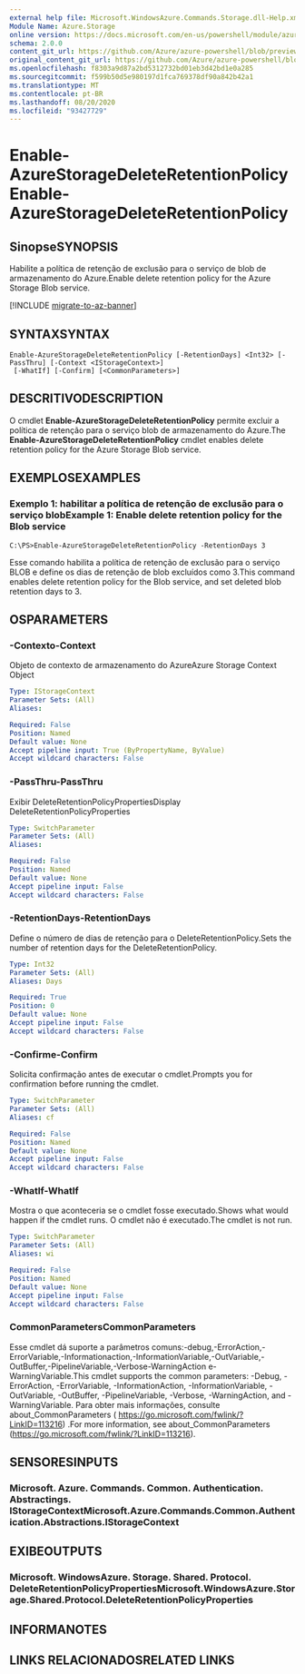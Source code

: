 ```yaml
---
external help file: Microsoft.WindowsAzure.Commands.Storage.dll-Help.xml
Module Name: Azure.Storage
online version: https://docs.microsoft.com/en-us/powershell/module/azure.storage/enable-azurestoragedeleteretentionpolicy
schema: 2.0.0
content_git_url: https://github.com/Azure/azure-powershell/blob/preview/src/Storage/Commands.Storage/help/Enable-AzureStorageDeleteRetentionPolicy.md
original_content_git_url: https://github.com/Azure/azure-powershell/blob/preview/src/Storage/Commands.Storage/help/Enable-AzureStorageDeleteRetentionPolicy.md
ms.openlocfilehash: f8303a9d87a2bd5312732bd01eb3d42bd1e0a285
ms.sourcegitcommit: f599b50d5e980197d1fca769378df90a842b42a1
ms.translationtype: MT
ms.contentlocale: pt-BR
ms.lasthandoff: 08/20/2020
ms.locfileid: "93427729"
---
```

# <span data-ttu-id="241bd-101">Enable-AzureStorageDeleteRetentionPolicy</span><span class="sxs-lookup"><span data-stu-id="241bd-101">Enable-AzureStorageDeleteRetentionPolicy</span></span>

## <span data-ttu-id="241bd-102">Sinopse</span><span class="sxs-lookup"><span data-stu-id="241bd-102">SYNOPSIS</span></span>
<span data-ttu-id="241bd-103">Habilite a política de retenção de exclusão para o serviço de blob de armazenamento do Azure.</span><span class="sxs-lookup"><span data-stu-id="241bd-103">Enable delete retention policy  for the Azure Storage Blob service.</span></span>

[!INCLUDE [migrate-to-az-banner](../../includes/migrate-to-az-banner.md)]

## <span data-ttu-id="241bd-104">SYNTAX</span><span class="sxs-lookup"><span data-stu-id="241bd-104">SYNTAX</span></span>

```
Enable-AzureStorageDeleteRetentionPolicy [-RetentionDays] <Int32> [-PassThru] [-Context <IStorageContext>]
 [-WhatIf] [-Confirm] [<CommonParameters>]
```

## <span data-ttu-id="241bd-105">DESCRITIVO</span><span class="sxs-lookup"><span data-stu-id="241bd-105">DESCRIPTION</span></span>
<span data-ttu-id="241bd-106">O cmdlet **Enable-AzureStorageDeleteRetentionPolicy** permite excluir a política de retenção para o serviço blob de armazenamento do Azure.</span><span class="sxs-lookup"><span data-stu-id="241bd-106">The **Enable-AzureStorageDeleteRetentionPolicy** cmdlet enables delete retention policy for the Azure Storage Blob service.</span></span>

## <span data-ttu-id="241bd-107">EXEMPLOS</span><span class="sxs-lookup"><span data-stu-id="241bd-107">EXAMPLES</span></span>

### <span data-ttu-id="241bd-108">Exemplo 1: habilitar a política de retenção de exclusão para o serviço blob</span><span class="sxs-lookup"><span data-stu-id="241bd-108">Example 1: Enable delete retention policy for the Blob service</span></span>
```
C:\PS>Enable-AzureStorageDeleteRetentionPolicy -RetentionDays 3
```

<span data-ttu-id="241bd-109">Esse comando habilita a política de retenção de exclusão para o serviço BLOB e define os dias de retenção de blob excluídos como 3.</span><span class="sxs-lookup"><span data-stu-id="241bd-109">This command enables delete retention policy for the Blob service, and set deleted blob retention days to 3.</span></span>

## <span data-ttu-id="241bd-110">OS</span><span class="sxs-lookup"><span data-stu-id="241bd-110">PARAMETERS</span></span>

### <span data-ttu-id="241bd-111">-Contexto</span><span class="sxs-lookup"><span data-stu-id="241bd-111">-Context</span></span>
<span data-ttu-id="241bd-112">Objeto de contexto de armazenamento do Azure</span><span class="sxs-lookup"><span data-stu-id="241bd-112">Azure Storage Context Object</span></span>

```yaml
Type: IStorageContext
Parameter Sets: (All)
Aliases: 

Required: False
Position: Named
Default value: None
Accept pipeline input: True (ByPropertyName, ByValue)
Accept wildcard characters: False
```

### <span data-ttu-id="241bd-113">-PassThru</span><span class="sxs-lookup"><span data-stu-id="241bd-113">-PassThru</span></span>
<span data-ttu-id="241bd-114">Exibir DeleteRetentionPolicyProperties</span><span class="sxs-lookup"><span data-stu-id="241bd-114">Display DeleteRetentionPolicyProperties</span></span>

```yaml
Type: SwitchParameter
Parameter Sets: (All)
Aliases: 

Required: False
Position: Named
Default value: None
Accept pipeline input: False
Accept wildcard characters: False
```

### <span data-ttu-id="241bd-115">-RetentionDays</span><span class="sxs-lookup"><span data-stu-id="241bd-115">-RetentionDays</span></span>
<span data-ttu-id="241bd-116">Define o número de dias de retenção para o DeleteRetentionPolicy.</span><span class="sxs-lookup"><span data-stu-id="241bd-116">Sets the number of retention days for the DeleteRetentionPolicy.</span></span>

```yaml
Type: Int32
Parameter Sets: (All)
Aliases: Days

Required: True
Position: 0
Default value: None
Accept pipeline input: False
Accept wildcard characters: False
```

### <span data-ttu-id="241bd-117">-Confirme</span><span class="sxs-lookup"><span data-stu-id="241bd-117">-Confirm</span></span>
<span data-ttu-id="241bd-118">Solicita confirmação antes de executar o cmdlet.</span><span class="sxs-lookup"><span data-stu-id="241bd-118">Prompts you for confirmation before running the cmdlet.</span></span>

```yaml
Type: SwitchParameter
Parameter Sets: (All)
Aliases: cf

Required: False
Position: Named
Default value: None
Accept pipeline input: False
Accept wildcard characters: False
```

### <span data-ttu-id="241bd-119">-WhatIf</span><span class="sxs-lookup"><span data-stu-id="241bd-119">-WhatIf</span></span>
<span data-ttu-id="241bd-120">Mostra o que aconteceria se o cmdlet fosse executado.</span><span class="sxs-lookup"><span data-stu-id="241bd-120">Shows what would happen if the cmdlet runs.</span></span>
<span data-ttu-id="241bd-121">O cmdlet não é executado.</span><span class="sxs-lookup"><span data-stu-id="241bd-121">The cmdlet is not run.</span></span>

```yaml
Type: SwitchParameter
Parameter Sets: (All)
Aliases: wi

Required: False
Position: Named
Default value: None
Accept pipeline input: False
Accept wildcard characters: False
```

### <span data-ttu-id="241bd-122">CommonParameters</span><span class="sxs-lookup"><span data-stu-id="241bd-122">CommonParameters</span></span>
<span data-ttu-id="241bd-123">Esse cmdlet dá suporte a parâmetros comuns:-debug,-ErrorAction,-ErrorVariable,-Informationaction,-InformationVariable,-OutVariable,-OutBuffer,-PipelineVariable,-Verbose-WarningAction e-WarningVariable.</span><span class="sxs-lookup"><span data-stu-id="241bd-123">This cmdlet supports the common parameters: -Debug, -ErrorAction, -ErrorVariable, -InformationAction, -InformationVariable, -OutVariable, -OutBuffer, -PipelineVariable, -Verbose, -WarningAction, and -WarningVariable.</span></span> <span data-ttu-id="241bd-124">Para obter mais informações, consulte about_CommonParameters ( https://go.microsoft.com/fwlink/?LinkID=113216) .</span><span class="sxs-lookup"><span data-stu-id="241bd-124">For more information, see about_CommonParameters (https://go.microsoft.com/fwlink/?LinkID=113216).</span></span>

## <span data-ttu-id="241bd-125">SENSORES</span><span class="sxs-lookup"><span data-stu-id="241bd-125">INPUTS</span></span>

### <span data-ttu-id="241bd-126">Microsoft. Azure. Commands. Common. Authentication. Abstractings. IStorageContext</span><span class="sxs-lookup"><span data-stu-id="241bd-126">Microsoft.Azure.Commands.Common.Authentication.Abstractions.IStorageContext</span></span>

## <span data-ttu-id="241bd-127">EXIBE</span><span class="sxs-lookup"><span data-stu-id="241bd-127">OUTPUTS</span></span>

### <span data-ttu-id="241bd-128">Microsoft. WindowsAzure. Storage. Shared. Protocol. DeleteRetentionPolicyProperties</span><span class="sxs-lookup"><span data-stu-id="241bd-128">Microsoft.WindowsAzure.Storage.Shared.Protocol.DeleteRetentionPolicyProperties</span></span>

## <span data-ttu-id="241bd-129">INFORMA</span><span class="sxs-lookup"><span data-stu-id="241bd-129">NOTES</span></span>

## <span data-ttu-id="241bd-130">LINKS RELACIONADOS</span><span class="sxs-lookup"><span data-stu-id="241bd-130">RELATED LINKS</span></span>

